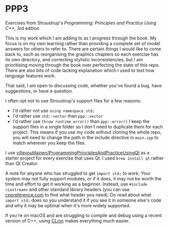 # PPP3
Exercises from Stroustrup's <em>Programming: Principles and Practice Using C++</em>, 3rd edition

This is my work which I am adding to as I progress through the book. My focus is on my own learning rather than providing a complete set of model answers for others to refer to. There are certain things I would like to come back to, such as reorganising the graphics chapters so each exercise has its own directory, and correcting stylistic inconsistencies, but I am prioritising moving through the book over perfecting the state of this repo. There are also bits of code lacking explanation which I used to test how language features work.

That said, I am open to discussing code, whether you've found a bug, have suggestions, or have a question.

I often opt not to use Stroustrup's support files for a few reasons:
- I'd rather not use `using namespace std;`
- I'd rather use `std::vector` than `ppp::vector`
- I'd rather use `throw runtime_error()` than `ppp::error()`
I keep the support files in a single folder so I don't need to duplicate them for each project. This means if you use my code without cloning the whole repo, you will need to change the path in the include directive in `main.cpp` to match wherever you keep the files.

I use [villevoutilainen/ProgrammingPrinciplesAndPracticeUsingQt](https://github.com/villevoutilainen/ProgrammingPrinciplesAndPracticeUsingQt) as a starter project for every exercise that uses Qt. I used `brew install qt` rather than Qt Creator.

A note for anyone who has struggled to get `import std;` to work: Your system may not fully support modules, or if it does, it may not be worth the time and effort to get it working as a beginner. Instead, use `#include <iostream>` and other standard library headers (you can use [cppreference.com](https://en.cppreference.com/) to find what header you need). Do read about what `import std;` does so you understand it if you see it in someone else's code and why it may be optimal when it's more widely supported.

If you're on macOS and are struggling to compile and debug using a recent version of C++, using [CLion](https://www.jetbrains.com/clion/) makes everything much easier.